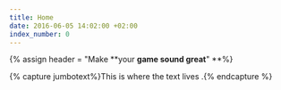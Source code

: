 ```yaml
---
title: Home
date: 2016-06-05 14:02:00 +02:00
index_number: 0
---
```


{% assign header = "Make \*\*your **game sound  great**" \*\*%}

{% capture jumbotext%}This is where the text lives .{% endcapture %}